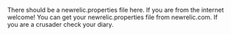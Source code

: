 There should be a newrelic.properties file here.
If you are from the internet welcome! You can get your newrelic.properties file from newrelic.com. If you are a crusader check your diary.

